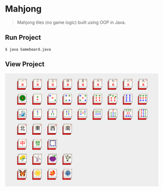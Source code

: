 # Mahjong

> Mahjong tiles (no game logic) built using OOP in Java.

## Run Project

```shell
$ java Gameboard.java 
```

## View Project

![Mahjong Tiles](images/Gameboard.png)
